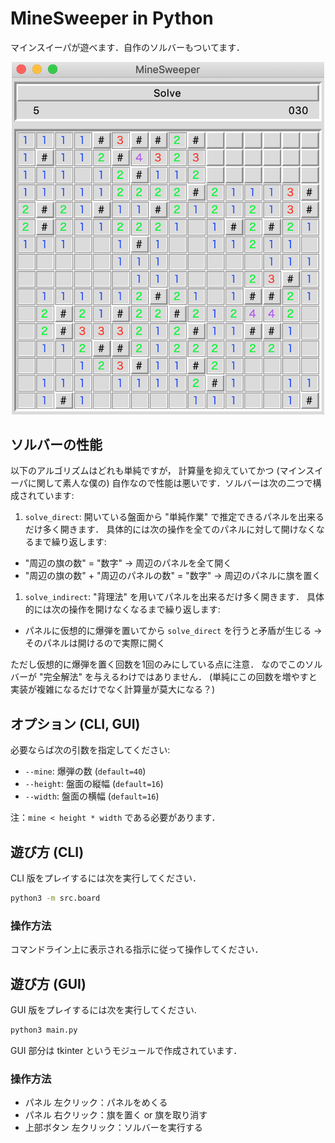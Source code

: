 # MineSweeper in Python
マインスイーパが遊べます．自作のソルバーもついてます．

<div align="center">
<img src="https://github.com/snaka0213/MineSweeper/blob/master/image/image1.png" width="500x500">
</div>

## ソルバーの性能
以下のアルゴリズムはどれも単純ですが，
計算量を抑えていてかつ (マインスイーパに関して素人な僕の)
自作なので性能は悪いです．ソルバーは次の二つで構成されています:

1. `solve_direct`:
開いている盤面から "単純作業" で推定できるパネルを出来るだけ多く開きます．
具体的には次の操作を全てのパネルに対して開けなくなるまで繰り返します:
  * "周辺の旗の数" = "数字" → 周辺のパネルを全て開く
  * "周辺の旗の数" + "周辺のパネルの数" = "数字" → 周辺のパネルに旗を置く

1. `solve_indirect`:
"背理法" を用いてパネルを出来るだけ多く開きます．
具体的には次の操作を開けなくなるまで繰り返します:
  * パネルに仮想的に爆弾を置いてから `solve_direct` を行うと矛盾が生じる
  → そのパネルは開けるので実際に開く

ただし仮想的に爆弾を置く回数を1回のみにしている点に注意．
なのでこのソルバーが "完全解法" を与えるわけではありません．
(単純にこの回数を増やすと実装が複雑になるだけでなく計算量が莫大になる？)

## オプション (CLI, GUI)
必要ならば次の引数を指定してください:
* `--mine`: 爆弾の数 (`default=40`)
* `--height`: 盤面の縦幅 (`default=16`)
* `--width`: 盤面の横幅 (`default=16`)

注：`mine < height * width` である必要があります．

## 遊び方 (CLI)
CLI 版をプレイするには次を実行してください．
```bash
python3 -m src.board
```

### 操作方法
コマンドライン上に表示される指示に従って操作してください．

## 遊び方 (GUI)
GUI 版をプレイするには次を実行してください.
```bash
python3 main.py
```
GUI 部分は tkinter というモジュールで作成されています．

### 操作方法
* パネル 左クリック：パネルをめくる
* パネル 右クリック：旗を置く or 旗を取り消す
* 上部ボタン 左クリック：ソルバーを実行する
